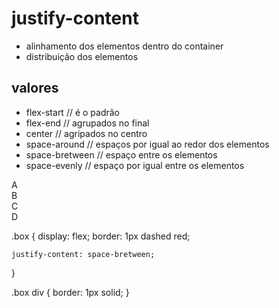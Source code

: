 # justify-content

- alinhamento dos elementos dentro do container
- distribuição dos elementos

## valores

- flex-start // é o padrão
- flex-end // agrupados no final
- center // agripados no centro
- space-around // espaços por igual ao redor dos elementos
- space-bretween // espaço entre os elementos
- space-evenly // espaço por igual entre os elementos

<div class="box">
    <div>A</div>
    <div>B</div>
    <div>C</div>
    <div>D</div>
</div>

.box {
    display: flex;
    border: 1px dashed red;

    justify-content: space-bretween;
}

.box div {
    border: 1px solid;
}